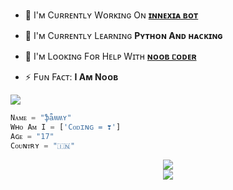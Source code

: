 - 🔭 I'ᴍ Cᴜʀʀᴇɴᴛʟʏ Wᴏʀᴋɪɴɢ Oɴ **<a href="https://t.me/innexiaBot">ɪɴɴᴇxɪᴀ ʙᴏᴛ </a>**

- 🌱 I'ᴍ Cᴜʀʀᴇɴᴛʟʏ Lᴇᴀʀɴɪɴɢ **Pʏᴛʜᴏɴ Aɴᴅ ʜᴀᴄᴋɪɴɢ**

- 🤔 I'ᴍ Lᴏᴏᴋɪɴɢ Fᴏʀ Hᴇʟᴘ Wɪᴛʜ **[ɴᴏᴏʙ ᥴᴏᴅᴇʀ](HTTPS://t.me/useIes)**

- ⚡ Fᴜɴ Fᴀᴄᴛ: **I Aᴍ Nᴏᴏʙ**


<img src="https://komarev.com/ghpvc/?username=DarkCybers&label=Pʀᴏғɪʟᴇ%20Vɪᴇᴡs&color=blueviolet&style=flat-square" />

```python
Nᴀᴍᴇ = "ֆǟʍʍʏ"
Wʜᴏ Aᴍ I = ['Cᴏᴅɪɴɢ = ❣️']
Aɢᴇ = "17"
Cᴏᴜɴᴛʀʏ = "🇮🇳"
```
<div align="center"><img src="https://github-readme-stats.vercel.app/api?username=DarkCybers&theme=tokyonight&include_all_commits=true&count_private=true&show_icons=false&custom_title=GitHub stats&hide_border=true" /></div><div align="center"><img src="https://github-readme-stats.vercel.app/api/top-langs/?username=DarkCybers&custom_title=Top languages&hide_border=true&theme=tokyonight"
